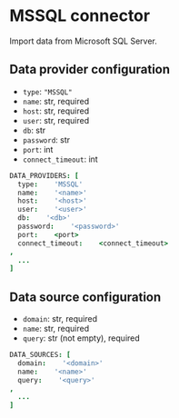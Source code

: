 # MSSQL connector

Import data from Microsoft SQL Server.

## Data provider configuration

* `type`: `"MSSQL"`
* `name`: str, required
* `host`: str, required
* `user`: str, required
* `db`: str
* `password`: str
* `port`: int
* `connect_timeout`: int

```coffee
DATA_PROVIDERS: [
  type:    'MSSQL'
  name:    '<name>'
  host:    '<host>'
  user:    '<user>'
  db:    '<db>'
  password:    '<password>'
  port:    <port>
  connect_timeout:    <connect_timeout>
,
  ...
]
```


## Data source configuration

* `domain`: str, required
* `name`: str, required
* `query`: str (not empty), required

```coffee
DATA_SOURCES: [
  domain:    '<domain>'
  name:    '<name>'
  query:    '<query>'
,
  ...
]
```